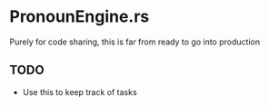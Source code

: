 # PronounEngine.rs
Purely for code sharing, this is far from ready to go into production

## TODO

- Use this to keep track of tasks
